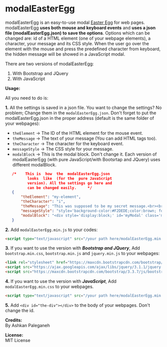 # modalEasterEgg

modalEasterEgg is an easy-to-use modal [Easter Egg](https://en.wikipedia.org/wiki/Easter_egg_%28media%29) for web pages. modalEasterEgg **uses both mouse and keyboard events** and **uses a json file (modalEasterEgg.json) to save the options**. Options which can be changed are: id of a HTML element (one of your webpage elements), a character, your message and its CSS style. When the user go over the element with the mouse and press the predefined character from keyboard, the hidden message will be showed in a JavaScript modal.

There are two versions of modalEasterEgg:   
   1. With Bootstrap and JQuery    
   2. With JavaScript   
   
      
**Usage:**

All you need to do is:

**1.** All the settings is saved in a json file. You want to change the settings? No problem; Change them in the `modalEasterEgg.json`. Don't forget to put the modalEasterEgg.json in the proper address (default is the same folder of your webpages):

   * `theElement` → The ID of the HTML element for the mouse event.
   * `theMessage` → The text of your message (You can add HTML tags too).
   * `theCharacter` → The character for the keyboard event.
   * `messageStyle` → The CSS style for your message.
   * `modalBlock` → This is the modal block. Don't change it. Each version of modalEasterEgg (with pure JavaScript/with Bootsrtap and JQuery) uses different modalBlock.   
   
```json
   /*    This is  how  the  modalEasterEgg.json
          looks  like  (for the  pure JavaScript
          version). All the settings go here and
          can be changed easily.     */
   {
       "theElement": "my-element",
       "theCharacter": "i",
       "theMessage": "This was supposed to be my secret message.<br><br>How did you find it? :D",
       "messageStyle": "style='background-color:#F2DEDE;color:brown; font-size:1.3em; text-align:center;padding:25px;'",
       "modalBlock": "<div style='display:block;' id='myModal' class='modal'><div class='modal-content'  ><span class='close' onclick='this.parentElement.parentElement.style.display = \"none\";'>×</span><p>the message</p></div></div>"
   }
   ```

**2.** Add `modalEasterEgg.min.js` to your codes:
   ```html
   <script type="text/javascript" src="/your path here/modalEasterEgg.min.js"></script>
   ```

**3.** If you want to use the version with _**Bootstrap and JQuery**_, Add `bootstrap.min.css`, `bootstrap.min.js` and `jquery.min.js` to your webpages:

   ```html
   <link rel="stylesheet" href="https://maxcdn.bootstrapcdn.com/bootstrap/3.3.7/css/bootstrap.min.css">
   <script src="https://ajax.googleapis.com/ajax/libs/jquery/3.1.1/jquery.min.js"></script>
   <script src="https://maxcdn.bootstrapcdn.com/bootstrap/3.3.7/js/bootstrap.min.js"></script>
   ```

**4.** If you want to use the version with _**JavaScript**_, Add `modalEasterEgg.min.css` to your webpages.

   ```html
   <script type="text/javascript" src="/your path here/modalEasterEgg.min.css"></script>
   ```

**5.** Add `<div id="the-div"></div>` to the body of your webpages. Don't change the id.     
    
    
    
**Credits:**  
By Ashkan Paleganeh   
   
   
**License:**  
MIT License
